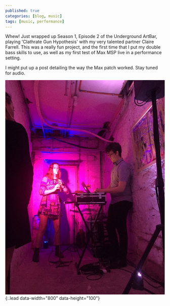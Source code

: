 ```yaml
---
published: true
categories: [blog, music]
tags: [music, performance]
---
```

Whew! Just wrapped up Season 1, Episode 2 of the Underground ArtBar, playing 'Clathrate Gun Hypothesis' with my very talented partner Claire Farrell.
This was a really fun project, and the first time that I put my double bass skills to use, as well as my first test of Max MSP live in a performance setting. 

I might put up a post detailing the way the Max patch worked. Stay tuned for audio.

![Picture of us in action](/assets/img/clathrate.jpg){:.lead data-width="800" data-height="100"}

